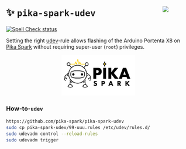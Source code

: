 <a href="https://pika-spark.io/"><img align="right" src="logo/logo-pika-spark-bg-white.png" width="15%"></a>
:sparkles: `pika-spark-udev`
============================
[![Spell Check status](https://github.com/pika-spark/pika-spark-udev/actions/workflows/spell-check.yml/badge.svg)](https://github.com/pika-spark/pika-spark-udev/actions/workflows/spell-check.yml)

Setting the right [udev](https://en.wikipedia.org/wiki/Udev)-rule allows flashing of the Arduino Portenta X8 on [Pika Spark](https://pika-spark.io/) without requiring super-user (`root`) privileges.

<p align="center">
  <a href="https://pika-spark.io/"><img src="https://raw.githubusercontent.com/pika-spark/.github/main/logo/logo-pika-spark-bg-white-github.png" width="40%"></a>
</p>

### How-to-`udev`
```bash
https://github.com/pika-spark/pika-spark-udev
sudo cp pika-spark-udev/99-uuu.rules /etc/udev/rules.d/
sudo udevadm control --reload-rules
sudo udevadm trigger
```

